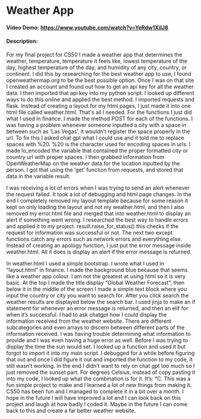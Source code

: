# Weather App
#### Video Demo:  https://www.youtube.com/watch?v=YeRdw1XiIJ8
#### Description:
For my final project for CS50 I made a weather app that determines the weather, temperature, temperature it feels like, lowest temperature of the day, highest temperature of the day, and humidity of any city, country, or continent. I did this by researching for the best weather app to use, I found openweathermap.org to be the best possible option. Once I was on that site I created an account and found out how to get an api key for all the weather data. I then imported that api key into my python script. I looked up different ways to do this online and applied the best method. I imported requests and flask. Instead of creating a layout for my html pages, I just made it into one html file called weather.html. That's all I needed. For the functions I just did what I used in finance. I made the method POST for each of the functions. I was having a problem whenever someone inputted a city with a space in between such as ‘Las Vegas’, it wouldn’t register the space properly in the url. To fix this I asked chat gpt what I could use and it told me to replace spaces with %20. %20 is the character used for encoding spaces in urls. I made lo_encoded the variable that contained the proper formatted city or country url with proper spaces. I then grabbed information from OpenWeatherMap on the weather data for the location inputted by the person. I got that using the ‘get’ function from requests, and stored that data in the variable result.

I was receiving a lot of errors when I was trying to send an alert whenever the request failed. It took a lot of debugging and html page changes. In the end I completely removed my layout template because for some reason it kept on only loading the layout and not my weather.html, and then I also removed my error.html file and merged that into weather.html to display an alert if something went wrong. I researched the best way to handle errors and applied it to my project. result.raise_for_status() this checks if the request for information was successful or not. The next two except functions catch any errors such as network errors and everything else. Instead of creating an apology function, I just put the error message inside weather.html. All it does is display an alert if the error message is returned.

In weather.html I used a simple bootstrap. I wrote what I used in “layout.html” in finance. I made the background blue because that seems like a weather app colour. I am not the greatest at using html so it is very basic. At the top I made the title display “Global Weather Forecast”, then below it in the middle of the screen I made a simple text block where you input the country or city you want to search for. After you click search the weather results are displayed below the search bar. I used jinja to make an if statement for whenever an error message is returned, and then an elif for when it’s successful. I had to ask chatgpt how I could display the information received from the weather website. There are different subcategories and even arrays to discern between different parts of the information received. I was having trouble determining what information to provide and I was even having a huge error as well. Before I was trying to display the time the sun would set. I looked up a function and used it but forgot to import it into my main script. I debugged for a while before figuring that out and once I did figure it out and imported the function to my code, it still wasn’t working. In the end I didn’t want to rely on chat gpt too much so I just removed the sunset part. For degrees Celsius, instead of copy pasting it into my code, I looked up what the combination is for it. It’s: &deg;C.
This was a fun simple project to make and I learned a lot of new things from making it. CS50 has been fun and I managed to complete it in a bit over a month. I hope in the future I will have improved a lot and I can look back on this project and laugh at how badly I coded it. Maybe in the future I can come back to this and create a far better weather website.
